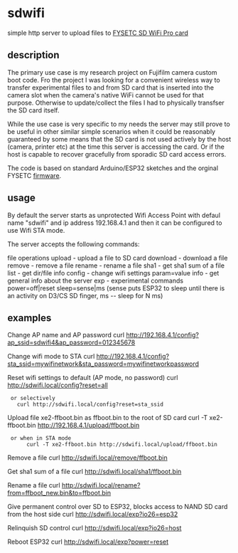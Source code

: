 # sdwifi

simple http server to upload files to [FYSETC SD WiFi Pro card](https://github.com/FYSETC/SD-WIFI-PRO)

## description
 
The primary use case is my research project on Fujifilm camera custom boot code. Fro the project I was looking for a convenient wireless way to transfer experimental files to and from SD card that is inserted into the camera slot when the camera's native WiFi cannot be used for that purpose. Otherwise to update/collect the files I had to physically transfser the SD card itself.

While the use case is very specific to my needs the server may still prove to be useful in other similar simple scenarios when it could be reasonably guaranteed by some means that the SD card is not used actively by the host (camera, printer etc) at the time this server is accessing the card. Or if the host is capable to recover gracefully from sporadic SD card access errors.

The code is based on standard Arduino/ESP32 sketches and the orginal FYSETC [firmware](https://github.com/FYSETC/SdWiFiBrowser). 

## usage

By default the server starts as unprotected Wifi Access Point with defaul name "sdwifi" and ip address 192.168.4.1 and then it 
can be configured to use Wifi STA mode.

The server accepts the following commands:

   file operations
         upload   - upload a file to SD card
         download - download a file
         remove   - remove a file
         rename   - rename a file
         sha1     - get sha1 sum of a file
         list     - get dir/file info
   config   - change wifi settings
         param=value
   info     - get general info about the server
   exp      - experimental commands
         power=off|reset
         sleep=sense|ms (sense puts ESP32 to sleep until there is an activity on D3/CS SD finger, ms -- sleep for N ms)
 
 ## examples
 
   Change AP name and AP password
       curl http://192.168.4.1/config?ap_ssid=sdwifi4&ap_password=012345678
 
   Change wifi mode to STA
       curl http://192.168.4.1/config?sta_ssid=mywifinetwork&sta_password=mywifinetworkpassword
 
   Reset wifi settings to default (AP mode, no password)
       curl http://sdwifi.local/config?reset=all

     or selectively 
       curl http://sdwifi.local/config?reset=sta_ssid

   Upload file xe2-ffboot.bin as ffboot.bin to the root of SD card
         curl -T xe2-ffboot.bin http://192.168.4.1/upload/ffboot.bin
 
     or when in STA mode
          curl -T xe2-ffboot.bin http://sdwifi.local/upload/ffboot.bin
   
   Remove a file
       curl http://sdwifi.local/remove/ffboot.bin
 
   Get sha1 sum of a file
       curl http://sdwifi.local/sha1/ffboot.bin
 
   Rename a file
       curl http://sdwifi.local/rename?from=ffboot_new.bin&to=ffboot.bin
 
   Give permanent control over SD to ESP32, blocks access to NAND SD card from the host side
       curl http://sdwifi.local/exp?io26=esp32
 
   Relinquish SD control
       curl http://sdwifi.local/exp?io26=host
 
   Reboot ESP32
       curl http://sdwifi.local/exp?power=reset
 
 
